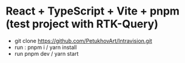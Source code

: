 # React + TypeScript + Vite + pnpm (test project with RTK-Query)

- git clone https://github.com/PetukhovArt/Intravision.git
- run : pnpm i / yarn install
- run pnpm dev / yarn start
